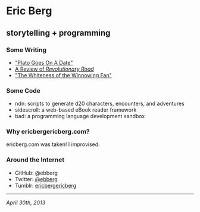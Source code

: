 # Eric Berg

## storytelling + programming

### Some Writing

- ["Plato Goes On A Date"](http://unfoldmag.wordpress.com/2011/02/11/plato-goes-on-a-date/)
- [A Review of _Revolutionary Road_](http://www.tuftsdaily.com/dicaprio-winslet-pave-road-to-multiple-oscars-1.1318656)
- ["The Whiteness of the Winnowing Fan"](http://contemporaryhaibunonline.com/pages53/Berg_TheWhiteness.html)

### Some Code
- ndn: scripts to generate d20 characters, encounters, and adventures 
- sidescroll: a web-based eBook reader framework
- bad: a programming language development sandbox

### Why ericbergericberg.com?
ericberg.com was taken!  I improvised.

### Around the Internet
- GitHub: @ebberg
- Twitter: [@ebberg](https://twitter.com/ebberg)
- Tumblr: [ericbergericberg](http://ericbergericberg.tumblr.com)

---

_April 30th, 2013_
